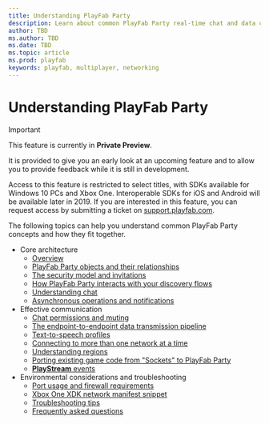```yaml
---
title: Understanding PlayFab Party
description: Learn about common PlayFab Party real-time chat and data communication concepts.
author: TBD
ms.author: TBD
ms.date: TBD
ms.topic: article
ms.prod: playfab
keywords: playfab, multiplayer, networking
---
```


# Understanding PlayFab Party

> [!IMPORTANT]
> This feature is currently in **Private Preview**.
>
> It is provided to give you an early look at an upcoming feature and to allow you to provide feedback while it is still in development.
>
> Access to this feature is restricted to select titles, with SDKs available for Windows 10 PCs and Xbox One. Interoperable SDKs for iOS and Android will be available later in 2019. If you are interested in this feature, you can request access by submitting a ticket on [support.playfab.com](https://support.playfab.com/hc/en-us/requests/new).

The following topics can help you understand common PlayFab Party concepts and how they fit together.

* Core architecture
  * [Overview](understanding-party-overview.md)
  * [PlayFab Party objects and their relationships](understanding-party-objects.md)
  * [The security model and invitations](understanding-party-invitations.md)
  * [How PlayFab Party interacts with your discovery flows](understanding-party-discovery.md)
  * [Understanding chat](understanding-party-chat.md)
  * [Asynchronous operations and notifications](understanding-party-asynchronous-operations.md)
* Effective communication
  * [Chat permissions and muting](understanding-party-chat-permissions-and-muting.md)
  * [The endpoint-to-endpoint data transmission pipeline](understanding-party-endpoint-transmission.md)
  * [Text-to-speech profiles](understanding-party-text-to-speech-profiles.md)
  * [Connecting to more than one network at a time](understanding-party-multiple-networks.md)
  * [Understanding regions](understanding-party-regions.md)
  * [Porting existing game code from "Sockets" to PlayFab Party](party-porting-from-sockets.md)
  * [**PlayStream** events](party-playstream-events.md)
* Environmental considerations and troubleshooting
  * [Port usage and firewall requirements](understanding-party-port-usage.md)
  * [Xbox One XDK network manifest snippet](understanding-party-xbox-one-xdk-network-manifest.md)
  * [Troubleshooting tips](understanding-party-troubleshooting.md)
  * [Frequently asked questions](understanding-party-frequently-asked-questions.md)

